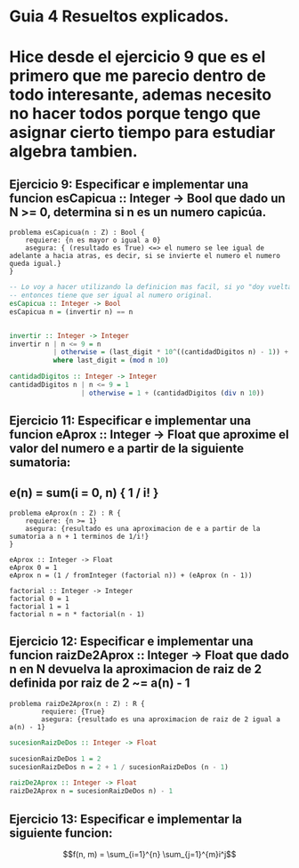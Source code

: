 # Guia 4 Resueltos explicados.
# Hice desde el ejercicio 9 que es el primero que me parecio dentro de todo interesante, ademas necesito no hacer todos porque tengo que asignar cierto tiempo para estudiar algebra tambien.


## Ejercicio 9: Especificar e implementar una funcion esCapicua :: Integer -> Bool que dado un N >= 0, determina si n es un numero capicúa.


```
problema esCapicua(n : Z) : Bool {
    requiere: {n es mayor o igual a 0}
    asegura: { (resultado es True) <=> el numero se lee igual de adelante a hacia atras, es decir, si se invierte el numero el numero queda igual.}
}
```

```haskell
-- Lo voy a hacer utilizando la definicion mas facil, si yo "doy vuelta" el numero
-- entonces tiene que ser igual al numero original.
esCapicua :: Integer -> Bool
esCapicua n = (invertir n) == n


invertir :: Integer -> Integer
invertir n | n <= 9 = n
           | otherwise = (last_digit * 10^((cantidadDigitos n) - 1)) + invertir(div n 10)
           where last_digit = (mod n 10)

cantidadDigitos :: Integer -> Integer
cantidadDigitos n | n <= 9 = 1
                  | otherwise = 1 + (cantidadDigitos (div n 10))
```

## Ejercicio 11: Especificar e implementar una funcion eAprox :: Integer -> Float que aproxime el valor del numero e a partir de la siguiente sumatoria:
## e(n) = sum(i = 0, n) { 1 / i! }

```
problema eAprox(n : Z) : R {
    requiere: {n >= 1}
    asegura: {resultado es una aproximacion de e a partir de la sumatoria a n + 1 terminos de 1/i!}
}
```

```
eAprox :: Integer -> Float
eAprox 0 = 1
eAprox n = (1 / fromInteger (factorial n)) + (eAprox (n - 1))

factorial :: Integer -> Integer
factorial 0 = 1
factorial 1 = 1
factorial n = n * factorial(n - 1)
```

## Ejercicio 12: Especificar e implementar una funcion raizDe2Aprox :: Integer -> Float que dado n en N devuelva la aproximacion de raiz de 2 definida por raiz de 2 ~= a(n) - 1

```
problema raizDe2Aprox(n : Z) : R {
		requiere: {True}
		asegura: {resultado es una aproximacion de raiz de 2 igual a a(n) - 1}
```

```haskell
sucesionRaizDeDos :: Integer -> Float

sucesionRaizDeDos 1 = 2
sucesionRaizDeDos n = 2 + 1 / sucesionRaizDeDos (n - 1)

raizDe2Aprox :: Integer -> Float
raizDe2Aprox n = sucesionRaizDeDos n) - 1
```

## Ejercicio 13: Especificar e implementar la siguiente funcion:


$$f(n, m) = \sum_{i=1}^{n} \sum_{j=1}^{m}i^j$$
